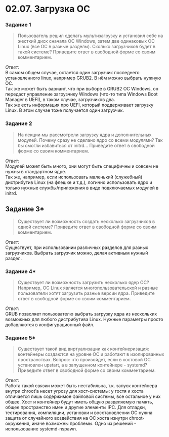 # 02.07. Загрузка ОС
### Задание 1
>Пользователь решил сделать мультизагрузку и установил себе на жесткий диск сначала ОС Windows, затем две одинаковых ОС Linux (все ОС в разные разделы). Сколько загрузчиков будет в такой системе? Приведите ответ в свободной форме со своим комментарием.

*Ответ:*  
В самом общем случае, остается один загрузчик последнего установленного linux, например GRUB2. В нём можно выбрать нужную ОС.  
Так же может быть вариант, что при выборе в GRUB2 ОС Windows, он передаст управление загрузчику Windows (что-то типа Windows Boot Manager в UEFI), в таком случае, загрузчиков два.  
Так же есть информация про UEFI, который поддерживает загрузку Linux. В этом случае тоже получается один загрузчик.

### Задание 2
>На лекции мы рассмотрели загрузку ядра и дополнительных модулей. Почему сразу не сделано ядро со всеми модулями? Так бы смогли избавиться от initrd... Приведите ответ в свободной форме со своим комментарием.

*Ответ:*  
Модулей может быть много, они могут быть специфичны и совсем не нужны в стандартном ядре.  
Так же, например, если использовать маленький (служебный) дистрибутив Linux (на флешке и т.д.), логично использовать ядро и только нужные службы/приложения в виде подключаемых модулей в initrd.

## Задание 3*
>Существует ли возможность создать несколько загрузчиков в одной системе? Приведите ответ в свободной форме со своим комментарием.

*Ответ:*  
Существует, при использовании различных разделов для разных загрузчиков. Выбрать загрузчик можно, делая активным нужный раздел.

### Задание 4*
>Существует ли возможность загрузить несколько ядер ОС? Например, ОС Linux является многопользовательской и разные пользователи хотят загрузить разные версии ядра. Приведите ответ в свободной форме со своим комментарием.

*Ответ:*  
GRUB позволяет пользователю выбрать загрузку ядра из нескольких возможных для любого дистрибутива Linux. Нужные параметры просто добавляются в конфигурационный файл.

### Задание 5*
>Существует такой вид виртуализации как контейнеризация: контейнеры создаются на уровне ОС и работают в изолированных пространствах. Вопрос: что произойдет, если в хостовой ОС установлен upstart, а в запущенном контейнере - systemd? Приведите ответ в свободной форме со своим комментарием.

*Ответ:*  
Работа такой связки может быть нестабильна, т.к. запуск контейнера внутри chroot’а несет угрозу для хост-системы: у гостя и хоста отличается лишь содержимое файловой системы, все остальное у них общее. Хост и контейнер будут иметь общую разделяемую память, общее пространство имен и другие элементы IPC. Для отладки, тестирования, компиляции, установки и восстановлении ОС нужна защита от случайного воздействия на ОС хоста изнутри chroot-окружения, иначе возможны проблемы. Одно из решений - использование systemd-nspawn.